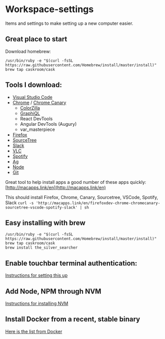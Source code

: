 # Workspace-settings

Items and settings to make setting up a new computer easier.

## Great place to start
Download homebrew:
```
/usr/bin/ruby -e "$(curl -fsSL https://raw.githubusercontent.com/Homebrew/install/master/install)"
brew tap caskroom/cask
```

## Tools I download:
- [Visual Studio Code](https://code.visualstudio.com/)
- [Chrome](https://www.google.com/chrome/browser/desktop/index.html) / [Chrome Canary](https://www.google.com/chrome/browser/canary.html)
  - [ColorZilla](http://www.colorzilla.com/)
  - [GraphiQL](https://chrome.google.com/webstore/detail/chromeiql/fkkiamalmpiidkljmicmjfbieiclmeij?hl=en)
  - React DevTools
  - Angular DevTools (Augury)
  - var_masterpiece
- [Firefox](https://www.mozilla.org/en-US/firefox/developer/)
- [SourceTree](https://www.sourcetreeapp.com/)
- [Slack](https://slack.com/downloads/osx)
- [VLC](https://www.videolan.org/vlc/index.html)
- [Spotify](https://www.spotify.com/us/download/other/)
- [Ag](https://github.com/ggreer/the_silver_searcher)
- [Node](https://nodejs.org/en/)
- [Git](https://git-scm.com/book/en/v2/Getting-Started-Installing-Git)

Great tool to help install apps  a good number of these apps quickly: [http://macapps.link/en](http://macapps.link/en)

This should install Firefox, Chrome, Canary, Sourcetree, VSCode, Spotify, Slack
`curl -s 'http://macapps.link/en/firefoxdev-chrome-chromecanary-sourcetree-vscode-spotify-slack' | sh`

## Easy installing with brew
```
/usr/bin/ruby -e "$(curl -fsSL https://raw.githubusercontent.com/Homebrew/install/master/install)"
brew tap caskroom/cask
brew install the_silver_searcher
```
## Enable touchbar terminal authentication:
[Instructions for setting this up](http://osxdaily.com/2017/11/22/use-touch-id-sudo-mac/)

## Add Node, NPM through NVM
[Instructions for installing NVM](https://github.com/nvm-sh/nvm)

## Install Docker from a recent, stable binary
[Here is the list from Docker](https://download.docker.com/mac/static/stable/x86_64/)
